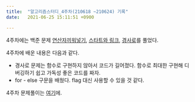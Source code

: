 ```yaml
---
title:  "알고리즘스터디_4주차(210618 ~210624) 기록"
date:   2021-06-25 15:11:51 +0900

---
```


4주차에는 백준 문제 [연산자끼워넣기](https://www.acmicpc.net/problem/14888), [스타트와 링크](https://www.acmicpc.net/problem/14889), [경사로](https://www.acmicpc.net/problem/14890)를 풀었다.

4주차에 배운 내용은 다음과 같다.

- 경사로 문제는 함수로 구현하지 않아서 코드가 길어졌다. 함수로 최대한 구현해 디버깅하기 쉽고 가독성 좋은 코드를 짜자.
- for - else 구문을 배웠다. flag 대신 사용할 수 있을 것 같다.

4주차 문제풀이는 [여기](https://www.notion.so/210618-210624-4-3ccdc7e6db16476cba6ab81d800f1f9e)에.